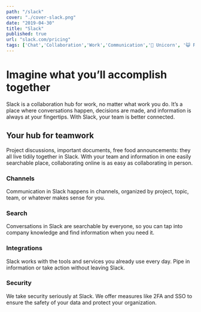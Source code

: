 ```yaml
---
path: "/slack"
cover: "./cover-slack.png"
date: "2019-04-30"
title: "Slack"
published: true
url: "slack.com/pricing"
tags: ['Chat','Collaboration','Work','Communication','🦄 Unicorn', '😺 Product Hunt']
---
```

# Imagine what you’ll accomplish together
Slack is a collaboration hub for work, no matter what work you do. It’s a place where conversations happen, decisions are made, and information is always at your fingertips. With Slack, your team is better connected.

## Your hub for teamwork

Project discussions, important documents, free food announcements: they all live tidily together in Slack. With your team and information in one easily searchable place, collaborating online is as easy as collaborating in person.

### Channels
Communication in Slack happens in channels, organized by project, topic, team, or whatever makes sense for you.

### Search
Conversations in Slack are searchable by everyone, so you can tap into company knowledge and find information when you need it.

### Integrations
Slack works with the tools and services you already use every day. Pipe in information or take action without leaving Slack.

### Security
We take security seriously at Slack. We offer measures like 2FA and SSO to ensure the safety of your data and protect your organization.
